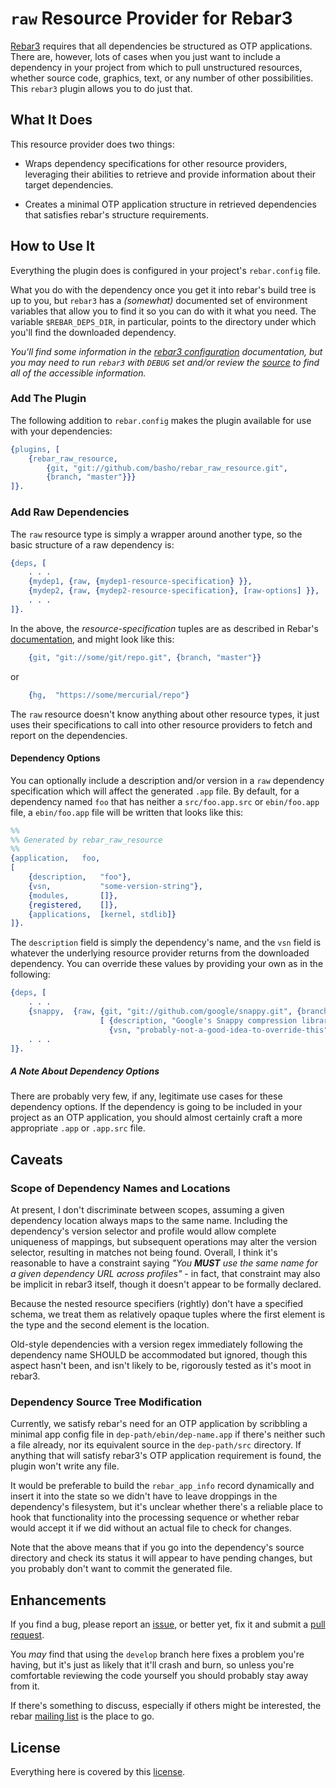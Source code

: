 # `raw` Resource Provider for Rebar3

[Rebar3][rebar3] requires that all dependencies be structured as OTP applications.
There are, however, lots of cases when you just want to include a dependency in your project from which to pull unstructured resources, whether source code, graphics, text, or any number of other possibilities.
This `rebar3` plugin allows you to do just that.

## What It Does

This resource provider does two things:

 * Wraps dependency specifications for other resource providers, leveraging their abilities to retrieve and provide information about their target dependencies.

 * Creates a minimal OTP application structure in retrieved dependencies that satisfies rebar's structure requirements.

## How to Use It

Everything the plugin does is configured in your project's `rebar.config` file.

What you do with the dependency once you get it into rebar's build tree is up to you, but `rebar3` has a _(somewhat)_ documented set of environment variables that allow you to find it so you can do with it what you need. The variable `$REBAR_DEPS_DIR`, in particular, points to the directory under which you'll find the downloaded dependency.

_You'll find some information in the [rebar3 configuration][rebar3cfg] documentation, but you may need to run `rebar3` with `DEBUG` set and/or review the [source][rebar3src] to find all of the accessible information._

### Add The Plugin

The following addition to `rebar.config` makes the plugin available for use with your dependencies:

```erlang
{plugins, [
    {rebar_raw_resource,
        {git, "git://github.com/basho/rebar_raw_resource.git",
        {branch, "master"}}}
]}.
```

### Add Raw Dependencies

The `raw` resource type is simply a wrapper around another type, so the basic structure of a raw dependency is:

```erlang
{deps, [
    . . .
    {mydep1, {raw, {mydep1-resource-specification} }},
    {mydep2, {raw, {mydep2-resource-specification}, [raw-options] }},
    . . .
]}.
```

In the above, the _resource-specification_ tuples are as described in Rebar's [documentation][depdocs], and might look like this:

```erlang
    {git, "git://some/git/repo.git", {branch, "master"}}
```
or
```erlang
    {hg,  "https://some/mercurial/repo"}
```

The `raw` resource doesn't know anything about other resource types, it just uses their specifications to call into other resource providers to fetch and report on the dependencies.

#### Dependency Options

You can optionally include a description and/or version in a `raw` dependency specification which will affect the generated `.app` file.
By default, for a dependency named `foo` that has neither a `src/foo.app.src` or `ebin/foo.app` file, a `ebin/foo.app` file will be written that looks like this:

```erlang
%%
%% Generated by rebar_raw_resource
%%
{application,   foo,
[
    {description,   "foo"},
    {vsn,           "some-version-string"},
    {modules,       []},
    {registered,    []},
    {applications,  [kernel, stdlib]}
]}.
```

The `description` field is simply the dependency's name, and the `vsn` field is whatever the underlying resource provider returns from the downloaded dependency. You can override these values by providing your own as in the following:

```erlang
{deps, [
    . . .
    {snappy,  {raw, {git, "git://github.com/google/snappy.git", {branch, "master"}},
                    [ {description, "Google's Snappy compression library"},
                      {vsn, "probably-not-a-good-idea-to-override-this"} ] }}
    . . .
]}.
```

##### A Note About Dependency Options

There are probably very few, if any, legitimate use cases for these dependency options.
If the dependency is going to be included in your project as an OTP application, you should almost certainly craft a more appropriate `.app` or `.app.src` file.

## Caveats

### Scope of Dependency Names and Locations

At present, I don't discriminate between scopes, assuming a given dependency location always maps to the same name.
Including the dependency's version selector and profile would allow complete uniqueness of mappings, but subsequent operations may alter the version selector, resulting in matches not being found.
Overall, I think it's reasonable to have a constraint saying _"You **MUST** use the same name for a given dependency URL across profiles"_ - in fact, that constraint may also be implicit in rebar3 itself, though it doesn't appear to be formally declared.

Because the nested resource specifiers (rightly) don't have a specified schema, we treat them as relatively opaque tuples where the first element is the type and the second element is the location.

Old-style dependencies with a version regex immediately following the dependency name SHOULD be accommodated but ignored, though this aspect hasn't been, and isn't likely to be, rigorously tested as it's moot in rebar3.

### Dependency Source Tree Modification

Currently, we satisfy rebar's need for an OTP application by scribbling a minimal app config file in `dep-path/ebin/dep-name.app` if there's neither such a file already, nor its equivalent source in the `dep-path/src` directory. If anything that will satisfy rebar3's OTP application requirement is found, the plugin won't write any file.

It would be preferable to build the `rebar_app_info` record dynamically and insert it into the state so we didn't have to leave droppings in the dependency's filesystem, but it's unclear whether there's a reliable place to hook that functionality into the processing sequence or whether rebar would accept it if we did without an actual file to check for changes.

Note that the above means that if you go into the dependency's source directory and check its status it will appear to have pending changes, but you probably don't want to commit the generated file.

## Enhancements

If you find a bug, please report an [issue][issues], or better yet, fix it and submit a [pull request][pulls].

You _may_ find that using the `develop` branch here fixes a problem you're having, but it's just as likely that it'll crash and burn, so unless you're comfortable reviewing the code yourself you should probably stay away from it.

If there's something to discuss, especially if others might be interested, the rebar [mailing list][discuss] is the place to go.

## License

Everything here is covered by this [license][].


  [depdocs]:    https://www.rebar3.org/docs/dependencies
  [discuss]:    http://lists.basho.com/mailman/listinfo/rebar_lists.basho.com
  [issues]:     https://github.com/basho/rebar_raw_resource/issues
  [license]:    LICENSE
  [pulls]:      https://github.com/basho/rebar_raw_resource/pulls
  [rebar3]:     https://www.rebar3.org
  [rebar3cfg]:  https://www.rebar3.org/docs/configuration
  [rebar3src]:  https://github.com/erlang/rebar3
